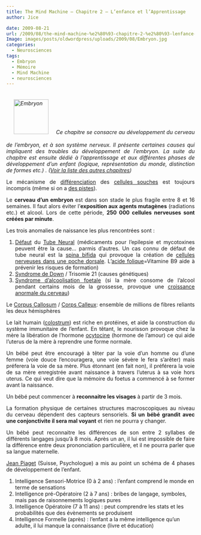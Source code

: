 ```yaml
---
title: The Mind Machine – Chapitre 2 – L’enfance et l’Apprentissage
author: Jice

date: 2009-08-21
url: /2009/08/the-mind-machine-%e2%80%93-chapitre-2-%e2%80%93-lenfance-et-lapprentissage/
Image: images/posts/oldwordpress/uploads/2009/08/Embryon.jpg
categories:
  - Neurosciences
tags:
  - Embryon
  - Mémoire
  - Mind Machine
  - neurosciences
---
```

<p style="text-align: justify;">
  <span><em><a href="images/posts/oldwordpress/uploads/2009/08/Embryon.jpg"><img class="alignleft size-full wp-image-879" style="margin: 20px;" title="Embryon" src="/images/posts/oldwordpress/uploads/2009/08/Embryon.jpg" alt="Embryon" width="93" height="93" /></a>Ce chapitre se consacre au développement du cerveau de l&#8217;embryon, et à son système nerveux. Il présente certaines causes qui impliquent des troubles du développement de l&#8217;embryon. La suite du chapitre est ensuite dédié à l&#8217;apprentissage et aux différentes phases de développement d&#8217;un enfant (logique, représentation du monde, distinction de formes etc.) . (<a href="http://localhost/oldblog/2009/08/the-mind-machine-notes-de-lecture/">Voir la liste des autres chapitres</a>)<br > </em></span>
</p>

<p style="text-align: justify;">
  Le mécanisme de <a id="aptureLink_Qz7tD7Kx6G" href="http://fr.wikipedia.org/wiki/Diff%C3%A9renciation%20cellulaire">différenciation</a> des <a id="aptureLink_4PwWHRD3BG" href="http://fr.wikipedia.org/wiki/Cellule%20souche">cellules souches</a> est toujours incompris (même si on a <a title="Mécanisme de différenciation des cellules souches" href="http://vulgariz.com/medecine-sante/cellules-souches/decouverte-dun-mecanisme-qui-oriente-la-differenciation-des-cellules-souches-du-sang/" target="_blank">des pistes</a>).
</p>

<p style="text-align: justify;">
  Le <strong>cerveau d&#8217;un embryon</strong> est dans son stade le plus fragile entre 8 et 16 semaines. Il faut alors éviter l&#8217;<strong>exposition aux agents mutagènes</strong> (radiations etc.) et alcool. Lors de cette période, <strong>250 000 cellules nerveuses sont créées par minute</strong>.
</p>

<p style="text-align: justify;">
  Les trois anomalies de naissance les plus rencontrées sont :
</p>

<ol style="text-align: justify;">
  <li>
    <a id="aptureLink_sXBt9R5qG9" href="http://en.wikipedia.org/wiki/Neural%20tube%20defect">Défaut</a> du <a id="aptureLink_1xept0Vqq4" href="http://fr.wikipedia.org/wiki/Tube%20neural">Tube Neural</a> (médicaments pour l&#8217;epilepsie et mycotoxines peuvent être la cause&#8230; parmis d&#8217;autres. Un cas connu de défaut de tube neural est la <a id="aptureLink_ZPNC7BmK62" href="http://fr.wikipedia.org/wiki/Spina%20bifida">spina bifida</a> qui provoque la création de <a id="aptureLink_Xx6KPWNxm6" href="http://www.scienceclarified.com/images/uesc_02_img0090.jpg">cellules nerveuses dans une poche dorsale</a>. L&#8217;<a id="aptureLink_DD6iH8FOfk" href="http://fr.wikipedia.org/wiki/Vitamine%20B9">acide folique</a>=Vitamine B9 aide à prévenir les risques de formation)
  </li>
  <li>
    <a id="aptureLink_UubbY95wGa" href="http://fr.wikipedia.org/wiki/Syndrome%20de%20Down">Syndrome de Down</a> / Trisomie 21 (causes génétiques)
  </li>
  <li>
    <a id="aptureLink_3qCpZHiwCi" href="http://fr.wikipedia.org/wiki/Syndrome%20d%27alcoolisation%20f%C5%93tale">Syndrome d&#8217;alcoolisation foetale</a> (si la mère consome de l&#8217;alcool pendant certains mois de la grossesse, provoque une <a id="aptureLink_VOzzGvLOSe" href="http://www.quotimed.com/DocumentRoot/QDM/WebArticle/ENDIRECT/2009-07/F_600x_77257_IMG_17185_1247493169536.jpg">croissance anormale du cerveau</a>)
  </li>
</ol>

<p style="text-align: justify;">
  Le <a id="aptureLink_3GMMIonTyZ" href="http://en.wikipedia.org/wiki/Corpus%20callosum">Corpus Callosum</a> / <a id="aptureLink_slGoHjxBZr" href="http://fr.wikipedia.org/wiki/Corps%20calleux">Corps Calleux</a>: ensemble de millions de fibres reliants les deux hémisphères
</p>

<p style="text-align: justify;">
  Le lait humain (<a id="aptureLink_NdNhj38VDB" href="http://fr.wikipedia.org/wiki/Colostrum">colostrum</a>) est riche en protéines, et aide la construction du système immunitaire de l&#8217;enfant. En têtant, le nourisson provoque chez la mère la libération de l&#8217;hormone <a id="aptureLink_CAN1dQ6OZ8" href="http://fr.wikipedia.org/wiki/Ocytocine">ocytocine</a> (hormone de l&#8217;amour) ce qui aide l&#8217;uterus de la mère à reprendre une forme normale.
</p>

<p style="text-align: justify;">
  Un bébé peut être encouragé à têter par la voie d&#8217;un homme ou d&#8217;une femme (voie douce l&#8217;encouragera, une voie sévère le fera s&#8217;arêter) mais préferera la voie de sa mère. Plus étonnant (en fait non), il préférera la voie de sa mère enregistrée avant naissance à travers l&#8217;uterus à sa voie hors uterus. Ce qui veut dire que la mémoire du foetus a commencé à se former avant la naissance.
</p>

<p style="text-align: justify;">
  Un bébé peut commencer à <strong>reconnaitre les visages</strong> à partir de 3 mois.
</p>

<p style="text-align: justify;">
  La formation physique de certaines structures macroscopiques au niveau du cerveau dépendent des capteurs sensoriels. <strong>Si un bébé grandit avec une conjonctivite il sera mal voyant</strong> et rien ne pourra y changer.
</p>

<p style="text-align: justify;">
  Un bébé peut reconnaitre les différences de son entre 2 syllabes de différents langages jusqu&#8217;à 8 mois. Après un an, il lui est impossible de faire la différence entre deux prononciation particulière, et il ne pourra parler que sa langue maternelle.
</p>

<p style="text-align: justify;">
  <a id="aptureLink_F0W5iThCF4" href="http://fr.wikipedia.org/wiki/Jean%20Piaget">Jean Piaget</a> (Suisse, Psychologue) a mis au point un schéma de 4 phases de développement de l&#8217;enfant.
</p>

  1. Intelligence Sensori-Motrice (0 à 2 ans) : l&#8217;enfant comprend le monde en terme de sensations
  2. Intelligence pré-Opératoire (2 à 7 ans) : bribes de langage, symboles, mais pas de raisonnements logiques pures
  3. Intelligence Opératoire (7 à 11 ans) : peut comprendre les stats et les probabilités que des évènements se produisent
  4. Intelligence Formelle (après) : l&#8217;enfant a la même intelligence qu&#8217;un adulte, il lui manque la connaissance (livre et éducation)

<p style="text-align: justify;">
